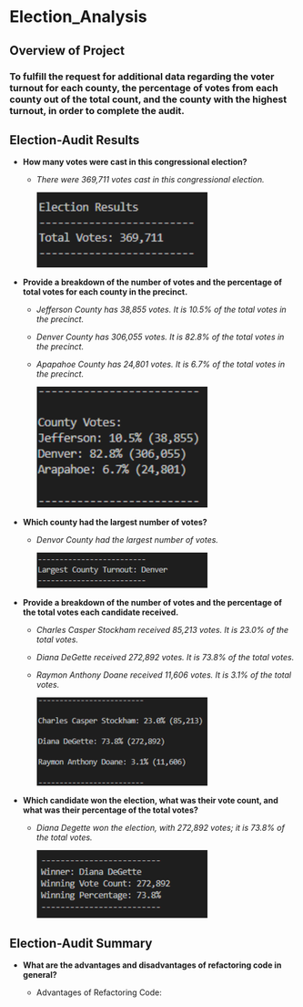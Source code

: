 # Election_Analysis

## **Overview of Project**

### To fulfill the request for additional data regarding the voter turnout for each county, the percentage of votes from each county out of the total count, and the county with the highest turnout, in order to complete the audit.

## **Election-Audit Results**

- **How many votes were cast in this congressional election?**

  - _There were 369,711 votes cast in this congressional election._
  
    <img src="Images/Total_votes.PNG" width=300>

- **Provide a breakdown of the number of votes and the percentage of total votes for each county in the precinct.**

  - _Jefferson County has 38,855 votes. It is 10.5% of the total votes in the precinct._
  
  - _Denver County has 306,055 votes. It is 82.8% of the total votes in the precinct._
  
  - _Apapahoe County has 24,801 votes. It is 6.7% of the total votes in the precinct._
  
    <img src="Images/County_votes.PNG" width=300>

- **Which county had the largest number of votes?**

  - _Denvor County had the largest number of votes._

    <img src="Images/Winning_County.PNG" width=300>

- **Provide a breakdown of the number of votes and the percentage of the total votes each candidate received.**

  - _Charles Casper Stockham received 85,213 votes. It is 23.0% of the total votes._
  
  - _Diana DeGette received 272,892 votes. It is 73.8% of the total votes._
  
  - _Raymon Anthony Doane received 11,606 votes. It is 3.1% of the total votes._

    <img src="Images/Candidate_votes.PNG" width=300>
  
- **Which candidate won the election, what was their vote count, and what was their percentage of the total votes?**

  - _Diana Degette won the election, with 272,892 votes; it is 73.8% of the total votes._
  
    <img src="Images/Winner.PNG" width=300>

## **Election-Audit Summary**

- **What are the advantages and disadvantages of refactoring code in general?**

  * Advantages of Refactoring Code:

